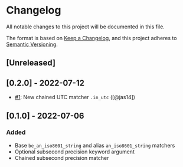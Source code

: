 # Changelog
All notable changes to this project will be documented in this file.

The format is based on [Keep a Changelog](https://keepachangelog.com/en/1.0.0/),
and this project adheres to [Semantic Versioning](https://semver.org/spec/v2.0.0.html).

## [Unreleased]

## [0.2.0] - 2022-07-12
- [#1](https://github.com/splitwise/rspec-iso8601/pull/1): New chained UTC matcher `.in_utc` ([@jas14])

## [0.1.0] - 2022-07-06
### Added
- Base `be_an_iso8601_string` and alias `an_iso8601_string` matchers
- Optional subsecond precision keyword argument
- Chained subsecond precision matcher
